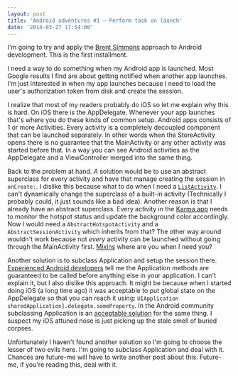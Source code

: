 ```yaml
---
layout: post
title: 'Android adventures #1 — Perform task on launch'
date: '2014-03-27 17:54:00'
---
```


I'm going to try and apply the [Brent Simmons][] approach to Android development. This is the first installment. 

I need a way to do something when my Android app is launched. Most Google results I find are about getting notified when another app launches. I'm just interested in when my app launches because I need to load the user's authorization token from disk and create the session.

I realize that most of my readers probably do iOS so let me explain why this is hard. On iOS there is the AppDelegate. Whenever your app launches that's where you do these kinds of common setup. Android apps consists of 1 or more Activities. Every activity is a completely decoupled component that can be launched separately. In other words when the StoreActivity opens there is no guarantee that the MainActivity or any other activity was started before that. In a way you can see Android activities as the AppDelegate and a ViewController merged into the same thing.

Back to the problem at hand. _A_ solution would be to use an abstract superclass for every activity and have that manage creating the session in `onCreate:`. I dislike this because what to do when I need a [`ListActivity`](http://developer.android.com/reference/android/app/ListActivity.html). I can't dynamically change the superclass of a built-in activity (Technically I probably could, it just sounds like a bad idea). Another reason is that I already have an abstract superclass. Every activity in the [Karma app][] needs to monitor the hotspot status and update the background color accordingly. Now I would need a `AbstractHotspotActivity` and a `AbstractSessionActivity` which inherits from that? The other way around wouldn't work because not _every_ activity can be launched without going through the MainActivity first. [Mixins](http://www.tutorialspoint.com/ruby/ruby_modules.htm) where are you when I need you?

[Karma app]: https://play.google.com/store/apps/details?id=com.yourkarma.android

Another solution is to subclass Application and setup the session there. [Experienced Android developers][Kevin's blog] tell me the Application methods are guaranteed to be called before anything else in your application. I can't explain it, but I also dislike this approach. It might be because when I started doing iOS (a long time ago) it was acceptable to put global state on the AppDelegate so that you can reach it using: `UIApplication sharedApplication].delegate.someProperty`. In the Android community subclassing Application is an [acceptable solution](http://stackoverflow.com/a/708317/1555903) for the same thing. I suspect my iOS attuned nose is just picking up the stale smell of buried corpses.

[Kevin's blog]: http://kevinthebigapple.tumblr.com/

Unfortunately I haven't found another solution so I'm going to choose the lesser of two evils here. I'm going to subclass Application and deal with it. Chances are future-me will have to write another post about this. Future-me, if you're reading this, deal with it.

[Brent Simmons]: http://inessential.com/